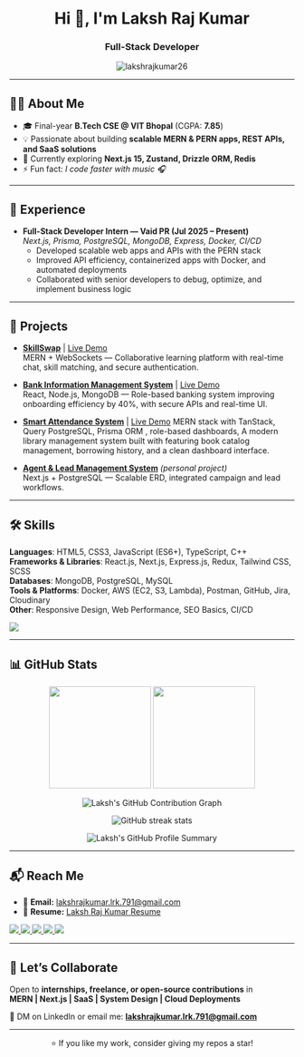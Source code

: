 <!-- Laksh Raj Kumar | GitHub Profile README -->

<h1 align="center">Hi 👋, I'm Laksh Raj Kumar</h1>
<h3 align="center">Full-Stack Developer</h3>

<p align="center">
  <img src="https://komarev.com/ghpvc/?username=lakshrajkumar26&label=Profile%20views&color=0e75b6&style=for-the-badge" alt="lakshrajkumar26" />
</p>

---

## 👨‍💻 About Me
- 🎓 Final-year **B.Tech CSE @ VIT Bhopal** (CGPA: **7.85**)  
- 💡 Passionate about building **scalable MERN & PERN apps, REST APIs, and SaaS solutions**  
- 🌱 Currently exploring **Next.js 15, Zustand, Drizzle ORM, Redis**  
- ⚡ Fun fact: *I code faster with music 🎧*  

---

## 💼 Experience
- **Full-Stack Developer Intern — Vaid PR (Jul 2025 – Present)**  
  *Next.js, Prisma, PostgreSQL, MongoDB, Express, Docker, CI/CD*  
  - Developed scalable web apps and APIs with the PERN stack  
  - Improved API efficiency, containerized apps with Docker, and automated deployments  
  - Collaborated with senior developers to debug, optimize, and implement business logic  

---

## 🚀 Projects
- **[SkillSwap](https://github.com/lakshrajkumar26/swapskills/)** | [Live Demo](https://swapskills-inky.vercel.app/)  
  MERN + WebSockets — Collaborative learning platform with real-time chat, skill matching, and secure authentication.  

- **[Bank Information Management System](https://github.com/lakshrajkumar26/bank-information-management-system/)** | [Live Demo](https://bank-information-management-system-t81l.onrender.com/)  
  React, Node.js, MongoDB — Role-based banking system improving onboarding efficiency by 40%, with secure APIs and real-time UI.  

- **[Smart Attendance System](https://github.com/lakshrajkumar26/datachron-library-managment)** | [Live Demo](https://datachron-library-managment.vercel.app)
  MERN stack with TanStack, Query PostgreSQL, Prisma ORM , role-based dashboards, A modern library management system built with featuring book catalog management, borrowing history, and a clean dashboard interface.  

- **[Agent & Lead Management System](#)** *(personal project)*  
  Next.js + PostgreSQL — Scalable ERD, integrated campaign and lead workflows.   

---

## 🛠️ Skills
**Languages**: HTML5, CSS3, JavaScript (ES6+), TypeScript, C++  
**Frameworks & Libraries**: React.js, Next.js, Express.js, Redux, Tailwind CSS, SCSS  
**Databases**: MongoDB, PostgreSQL, MySQL  
**Tools & Platforms**: Docker, AWS (EC2, S3, Lambda), Postman, GitHub, Jira, Cloudinary  
**Other**: Responsive Design, Web Performance, SEO Basics, CI/CD  

<p align="left">
  <img src="https://skillicons.dev/icons?i=html,css,js,ts,react,nextjs,nodejs,express,mongodb,postgres,mysql,tailwind,redux,aws,docker,git,linux" />
</p>

---

## 📊 GitHub Stats
<p align="center">
  <img src="https://github-readme-stats.vercel.app/api?username=lakshrajkumar26&show_icons=true&theme=tokyonight" height="180"/>
  <img src="https://github-readme-stats.vercel.app/api/top-langs/?username=lakshrajkumar26&layout=compact&theme=tokyonight" height="180"/>
</p>
<p align="center">
  <img src="https://github-readme-activity-graph.vercel.app/graph?username=lakshrajkumar26&theme=tokyo-night" alt="Laksh's GitHub Contribution Graph" />
</p>

<p align="center">
  <img src="https://github-readme-streak-stats.herokuapp.com/?user=lakshrajkumar26&theme=tokyonight" alt="GitHub streak stats" />
</p>

<p align="center">
  <img src="https://github-profile-summary-cards.vercel.app/api/cards/profile-details?username=lakshrajkumar26&theme=tokyonight" alt="Laksh's GitHub Profile Summary" />
</p>


---

## 📬 Reach Me
- 📧 **Email:** lakshrajkumar.lrk.791@gmail.com  
- 🔗 **Resume:** [Laksh Raj Kumar Resume](https://drive.google.com/file/d/1-JYalZ5qdA8jvGFfQeSXvoMILLvgsZPM/view?usp=drive_link)  

<p align="left">
  <a href="https://linkedin.com/in/laksh-raj-kumar-330a9b21a/" target="_blank">
    <img src="https://img.shields.io/badge/-LinkedIn-0A66C2?style=for-the-badge&logo=linkedin&logoColor=white" />
  </a>
  <a href="https://github.com/lakshrajkumar26" target="_blank">
    <img src="https://img.shields.io/badge/-GitHub-181717?style=for-the-badge&logo=github&logoColor=white" />
  </a>
  <a href="https://hashnode.com/@byteater" target="_blank">
    <img src="https://img.shields.io/badge/-Hashnode-2962FF?style=for-the-badge&logo=hashnode&logoColor=white" />
  </a>
  <a href="https://leetcode.com/user4320tn" target="_blank">
    <img src="https://img.shields.io/badge/-LeetCode-FFA116?style=for-the-badge&logo=leetcode&logoColor=white" />
  </a>
  <a href="https://auth.geeksforgeeks.org/user/laksh5v4d" target="_blank">
    <img src="https://img.shields.io/badge/-GeeksforGeeks-2F8D46?style=for-the-badge&logo=geeksforgeeks&logoColor=white" />
  </a>
</p>

---

## 🤝 Let’s Collaborate
Open to **internships, freelance, or open-source contributions** in  
**MERN | Next.js | SaaS | System Design | Cloud Deployments**  

📩 DM on LinkedIn or email me: **lakshrajkumar.lrk.791@gmail.com**

---

<p align="center">⭐ If you like my work, consider giving my repos a star!</p>
